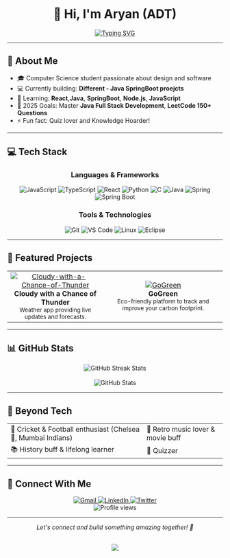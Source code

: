 # <div align="center">👋 Hi, I'm Aryan (ADT)</div>

<div align="center">
  <a href="https://git.io/typing-svg">
    <img src="https://readme-typing-svg.demolab.com?font=Fira+Code&weight=600&size=28&duration=4000&pause=1000&color=6C63FF&center=true&vCenter=true&width=435&lines=Frontend+Developer;Problem+Solver;Full+Stack+Enthusiast;Java+Developer" alt="Typing SVG">
  </a>
</div>

---

## 🚀 About Me

- 🎓 Computer Science student passionate about design and software
- 💻 Currently building: **Different - Java SpringBoot proejcts**
- 🌱 Learning: **React**,**Java**, **SpringBoot**, **Node.js**, **JavaScript**
- 🎯 2025 Goals: Master **Java Full Stack Development**, **LeetCode 150+ Questions**
- ⚡ Fun fact: Quiz lover and Knowledge Hoarder!

---

## 💻 Tech Stack

<div align="center">

### Languages & Frameworks
![JavaScript](https://img.shields.io/badge/JavaScript-F7DF1E?style=for-the-badge&logo=javascript&logoColor=black)
![TypeScript](https://img.shields.io/badge/TypeScript-007ACC?style=for-the-badge&logo=typescript&logoColor=white)
![React](https://img.shields.io/badge/React-20232A?style=for-the-badge&logo=react&logoColor=61DAFB)
![Python](https://img.shields.io/badge/Python-3776AB?style=for-the-badge&logo=python&logoColor=white)
![C](https://img.shields.io/badge/C-00599C?style=for-the-badge&logo=c&logoColor=white)
![Java](https://raw.githubusercontent.com/marwin1991/profile-technology-icons/refs/heads/main/icons/java.png)
![Spring](https://raw.githubusercontent.com/marwin1991/profile-technology-icons/refs/heads/main/icons/spring.png)
![Spring Boot](https://raw.githubusercontent.com/marwin1991/profile-technology-icons/refs/heads/main/icons/spring_boot.png)

### Tools & Technologies
![Git](https://img.shields.io/badge/Git-F05032?style=for-the-badge&logo=git&logoColor=white)
![VS Code](https://img.shields.io/badge/VS_Code-0078D4?style=for-the-badge&logo=visual%20studio%20code&logoColor=white)
![Linux](https://img.shields.io/badge/Linux-FCC624?style=for-the-badge&logo=linux&logoColor=black)
![Eclipse](https://raw.githubusercontent.com/marwin1991/profile-technology-icons/refs/heads/main/icons/eclipse.png)


</div>

---

## 🌟 Featured Projects

<table>
  <tr>
    <td align="center">
      <a href="https://github.com/aryandevtyagi10/Cloudy-with-a-Chance-of-Thunder">
        <img src="https://github-readme-stats.vercel.app/api/pin/?username=aryandevtyagi10&repo=Cloudy-with-a-Chance-of-Thunder&theme=tokyonight" alt="Cloudy-with-a-Chance-of-Thunder" />
      </a>
      <br>
      <b>Cloudy with a Chance of Thunder</b>
      <br>
      <sub>Weather app providing live updates and forecasts.</sub>
    </td>
    <td align="center">
      <a href="https://github.com/aryandevtyagi10/GoGreen">
        <img src="https://github-readme-stats.vercel.app/api/pin/?username=aryandevtyagi10&repo=GoGreen&theme=tokyonight" alt="GoGreen" />
      </a>
      <br>
      <b>GoGreen</b>
      <br>
      <sub>Eco-friendly platform to track and improve your carbon footprint.</sub>
    </td>
  </tr>
</table>

---

## 📊 GitHub Stats

<div align="center">
  <img src="https://github-readme-streak-stats.herokuapp.com/?user=aryandevtyagi10&theme=tokyonight&hide_border=true" alt="GitHub Streak Stats" />
  <br><br>
  <img src="https://github-readme-stats.vercel.app/api?username=aryandevtyagi10&show_icons=true&theme=tokyonight&hide_border=true" alt="GitHub Stats" />
</div>

---

## 🎯 Beyond Tech

<table>
  <tr>
    <td>🏏 Cricket & Football enthusiast (Chelsea 💙, Mumbai Indians)</td>
    <td>🎵 Retro music lover & movie buff</td>
  </tr>
  <tr>
    <td>📚 History buff & lifelong learner</td>
    <td>📜 Quizzer</td>
  </tr>
</table>

---

## 🤝 Connect With Me

<div align="center">
  <a href="mailto:aryandevtyagi2004@gmail.com">
    <img src="https://img.shields.io/badge/Gmail-D14836?style=for-the-badge&logo=gmail&logoColor=white" alt="Gmail" />
  </a>
  <a href="https://www.linkedin.com/in/aryan-dev-tyagi">
    <img src="https://img.shields.io/badge/LinkedIn-0077B5?style=for-the-badge&logo=linkedin&logoColor=white" alt="LinkedIn" />
  </a>
  <a href="https://twitter.com/EleventyOne1111">
    <img src="https://img.shields.io/badge/Twitter-1DA1F2?style=for-the-badge&logo=twitter&logoColor=white" alt="Twitter" />
  </a>
</div>

<div align="center">
  <img src="https://komarev.com/ghpvc/?username=aryandevtyagi10&style=flat-square&color=blue" alt="Profile views"/>
</div>

---

<div align="center">
  <i>Let's connect and build something amazing together! 🚀</i>
  <br>
<p align="center">
</p>
<br>
  <img src="https://github-profile-summary-cards.vercel.app/api/cards/profile-details?username=aryandevtyagi10&theme=github_dark"/>
</p>
</div>

